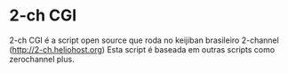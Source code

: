 # 2-ch CGI
2-ch CGI é a script open source que roda no keijiban brasileiro 2-channel (http://2-ch.heliohost.org)
Esta script é baseada em outras scripts como zerochannel plus.
